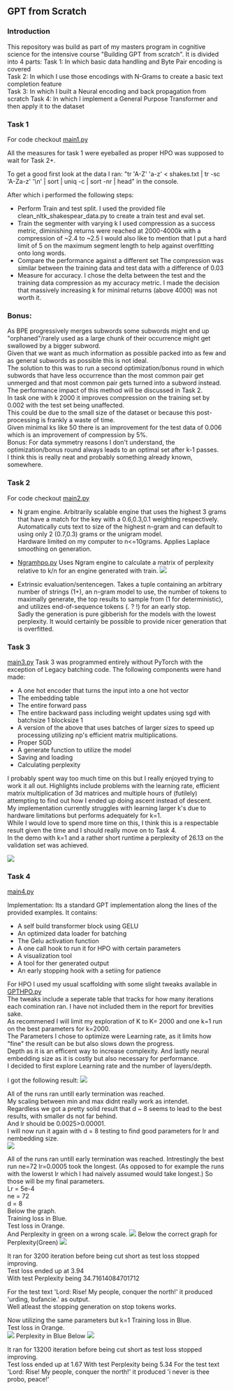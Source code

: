 ## GPT from Scratch
### Introduction 
This repository was build as part of my masters program in cognitive science for the 
intensive course "Building GPT from scratch".
It is divided into 4 parts:
Task 1: In which basic data handling and Byte Pair encoding is covered  
Task 2: In which I use those encodings with N-Grams to create a basic text completion feature  
Task 3: In which I built a Neural encoding and back propagation from scratch 
Task 4: In which I implement a General Purpose Transformer and then apply it to the dataset


### Task 1

For code checkout [main1.py](main1.py)

All the measures for task 1 were eyeballed as proper HPO was supposed to wait for Task 2+.    
 
To get a good first look at the data I ran:
"tr 'A-Z' 'a-z' < shakes.txt | tr -sc 'A-Za-z' '\n' | sort | uniq -c | sort -nr | head"
in the console.

After which i performed the following steps:
- Perform Train and test split.
I used the provided file clean_nltk_shakespear_data.py to create a train test and eval set.
- Train the segmenter with varying k
I used compression as a success metric, diminishing returns were reached at 2000-4000k with a compression of ~2.4 to ~2.5 
I would also like to mention that I put a hard limit of 5 on the maximum segment length to help against overfitting onto long words.
- Compare the performance against a different set
The compression was similar between the training data and test data with a difference of 0.03
- Measure for accuracy.
I chose the delta between the test and the training data compression as my accuracy metric. 
I made the decision that massively increasing k for minimal returns (above 4000) was not worth it.

### Bonus: 
As BPE progressively merges subwords some subwords might end up "orphaned"/rarely used as a large chunk of their occurrence might get swallowed by a bigger subword.  
Given that we want as much information as possible packed into as few and as general subwords as possible this is not ideal.  
The solution to this was to run a second optimization/bonus round in which subwords that have less occurrence than the most common pair
get unmerged and that most common pair gets turned into a subword instead.  
The performance impact of this method will be discussed in Task 2.  
In task one with k 2000 it improves compression on the training set by 0.002 with the test set being unaffected.  
This could be due to the small size of the dataset or because this post-processing is frankly a waste of time.  
Given minimal ks like 50 there is an improvement for the test data of 0.006 which is an improvement of compression by 5%.  
Bonus: For data symmetry reasons I don't understand, the optimization/bonus round always leads to an optimal set after k-1 passes.  
I think this is really neat and probably something already known, somewhere.

### Task 2
For code checkout [main2.py](main2.py)
- N gram engine.
Arbitrarily scalable engine that uses the highest 3 grams that have a match for the key with a 0.6,0.3,0.1 weighting respectively. 
Automatically cuts text to size of the highest n-gram and can default to using only 2 (0.7,0.3) grams or the unigram model.   
Hardware limited on my computer to n<=10grams.
Applies Laplace smoothing on generation.
- [Ngramhpo.py](Ngramhpo.py)
Uses Ngram engine to calculate a matrix of perplexity relative to k/n for an engine generated with train.
![](/images/ngramtable.png)

- Extrinsic evaluation/sentencegen. 
Takes a tuple containing an arbitrary number of strings (1+), an n-gram model to use, the number of tokens to maximally generate, the top results to sample from (1 for deterministic), and utilizes end-of-sequence tokens (. ? !) for an early stop.    
Sadly the generation is pure gibberish for the models with the lowest perplexity.
It would certainly be possible to provide nicer generation that is overfitted.


### Task 3

[main3.py](main3.py)
Task 3 was programmed entirely without PyTorch with the exception of Legacy batching code.
The following components were hand made:
- A one hot encoder that turns the input into a one hot vector
- The embedding table
- The entire forward pass
- The entire backward pass including weight updates using sgd with batchsize 1 blocksize 1
- A version of the above that uses batches of larger sizes to speed up processing utilizing np's efficient matrix multiplications.
- Proper SGD 
- A generate function to utilize the model
- Saving and loading
- Calculating perplexity

I probably spent way too much time on this but I really enjoyed trying to work it all out. 
Highlights include problems with the learning rate, efficient matrix multiplication of 3d matrices and multiple hours
of (futilely) attempting to find out how I ended up doing ascent instead of descent.   
My implementation currently struggles with learning larger k's due to hardware limitations but performs adequately for k=1.    
While I would love to spend more time on this, I think
this is a respectable result given the time and I should really move on to Task 4.       
In the demo with k=1 and a rather short runtime a perplexity of 26.13 
on the validation set was achieved.

![](/images/TLNeuralgramK1.png)

### Task 4
[main4.py](main4.py)

Implementation:
Its a standard GPT implementation along the lines of the provided examples.
It contains:
- A self build transformer block using GELU
- An optimized data loader for batching
- The Gelu activation function
- A one call hook to run it for HPO with certain parameters
- A visualization tool
- A tool for ther generated output
- An early stopping hook with a setiing for patience

For HPO I used my usual scaffolding with some slight tweaks available in [GPTHPO.py](GPTHPO.py)   
The tweaks include a seperate table that tracks for how many iterations each comination ran. I have not included them in the report for brevities sake.  
As recommened I will limit my exploration of K to K= 2000 and one k=1 run on the best parameters for 
k=2000.   
The Parameters I chose to optimize were 
Learning rate, as it limits how "fine" the result can be but also slows down the progress.    
Depth as it is an efficent way to increase complexity.
And lastly neural embedding size as it is costly but also necessary for performance.    
I decided to first explore Learning rate and the number of layers/depth.    

I got the following result:
![](/images/lr_d.png)

All of the runs ran untill early termination was reached.   
My scaling between min and max didnt really work as intendet.   
Regardless we got a pretty solid result that d ~ 8 seems to lead to the best results, with smaller ds not far behind.   
And lr should be 0.0025>0.00001.    
I will now run it again with d = 8 testing to find good parameters for lr and nembedding size.  
![](/images/lr_ne.png)

All of the runs ran untill early termination was reached. 
Intrestingly the best run ne=72 lr=0.0005 took the longest. 
(As opposed to for example the runs with the lowerst lr which I had naively assumed would take longest.)
So those will be my final parameters.  
Lr = 5e-4  
ne = 72  
d = 8  
Below the graph.  
Training loss in Blue.   
Test loss in Orange.  
And Perplexity in green on a wrong scale.
![](/images/Finalk2000.png)
Below the correct graph for Perplexity(Green)
![](/images/Finalk2000Perp.png)

It ran for 3200 iteration before being cut short as test loss stopped improving.  
Test loss ended up at 3.94  
With test Perplexity being 34.71614084701712  

For the test text 'Lord: Rise! My people, conquer the north!' it produced 
'urding, bufancie.' as output.  
Well atleast the stopping generation on stop tokens works.

Now utilizing the same parameters but k=1
Training loss in Blue.   
Test loss in Orange.  
![](/images/tlk1final.png)
Perplexity in Blue Below
![](/images/Perpk1Final.png)

It ran for 13200 iteration before being cut short as test loss stopped improving.  
Test loss ended up at 1.67
With test Perplexity being 5.34
For the test text 'Lord: Rise! My people, conquer the north!' it produced 
'i never is thee probo, peace!'
